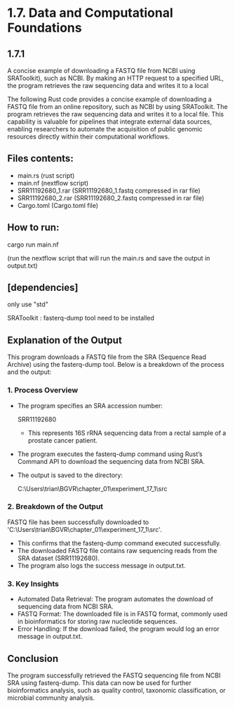# 1.7. Data and Computational Foundations

## 1.7.1 
A concise example of downloading a FASTQ file from NCBI using SRAToolkit), such as NCBI. By making an HTTP request to a specified URL, the program retrieves the raw sequencing data and writes it to a local

The following Rust code provides a concise example of downloading a FASTQ file from an online repository, such as NCBI by using SRAToolkit. The program retrieves the raw sequencing data and writes it to a local file. This capability is valuable for pipelines that integrate external data sources, enabling researchers to automate the acquisition of public genomic resources directly within their computational workflows.

## Files contents:
* main.rs (rust script)
* main.nf (nextflow script)
* SRR11192680_1.rar (SRR11192680_1.fastq compressed in rar file)
* SRR11192680_2.rar (SRR11192680_2.fastq compressed in rar file)
* Cargo.toml (Cargo.toml file)

## How to run:

cargo run main.nf 

(run the nextflow script that will run the main.rs and save the output in output.txt)
  
## [dependencies]

only use "std"

SRAToolkit : fasterq-dump tool need to be installed 

## Explanation of the Output

This program downloads a FASTQ file from the SRA (Sequence Read Archive) using the fasterq-dump tool. Below is a breakdown of the process and the output:

### 1. Process Overview

* The program specifies an SRA accession number:

  SRR11192680
  
  * This represents 16S rRNA sequencing data from a rectal sample of a prostate cancer patient.

* The program executes the fasterq-dump command using Rust’s Command API to download the sequencing data from NCBI SRA.

* The output is saved to the directory:

  C:\Users\trian\BGVR\chapter_01\experiment_17_1\src

### 2. Breakdown of the Output

FASTQ file has been successfully downloaded to 'C:\Users\trian\BGVR\chapter_01\experiment_17_1\src'.

* This confirms that the fasterq-dump command executed successfully.
* The downloaded FASTQ file contains raw sequencing reads from the SRA dataset (SRR11192680).
* The program also logs the success message in output.txt.

### 3. Key Insights

* Automated Data Retrieval: The program automates the download of sequencing data from NCBI SRA.
* FASTQ Format: The downloaded file is in FASTQ format, commonly used in bioinformatics for storing raw nucleotide sequences.
* Error Handling: If the download failed, the program would log an error message in output.txt.

## Conclusion

The program successfully retrieved the FASTQ sequencing file from NCBI SRA using fasterq-dump. This data can now be used for further bioinformatics analysis, such as quality control, taxonomic classification, or microbial community analysis.

